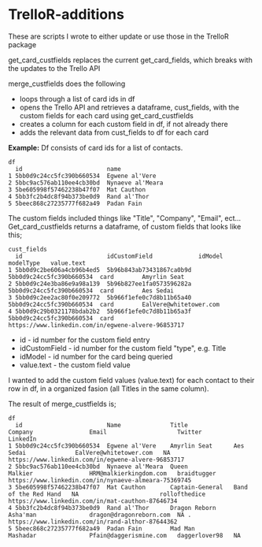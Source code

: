# TrelloR-additions
These are scripts I wrote to either update or use those in the TrelloR package

get_card_custfields replaces the current get_card_fields, which breaks with the updates to the Trello API

merge_custfields does the following
* loops through a list of card ids in df
* opens the Trello API and retrieves a dataframe, cust_fields, with the custom fields for each card using get_card_custfields
* creates a column for each custom field in df, if not already there
* adds the relevant data from cust_fields to df for each card

**Example:**
Df consists of card ids for a list of contacts.

```{r}
df
  id                        name
1 5bb0d9c24cc5fc390b660534  Egwene al'Vere 
2 5bbc9ac576ab110ee4cb30bd  Nynaeve al'Meara
3 5be605998f57462238b47f07  Mat Cauthon
4 5bb3fc2b4dc8f94b373be0d9  Rand al'Thor
5 5beec868c27235777f682a49  Padan Fain
```

The custom fields included things like "Title", "Company", "Email", ect... Get_card_custfields returns a dataframe, of custom fields that looks like this;

```{r}
cust_fields
  id                        idCustomField             idModel                   modelType   value.text                       
1 5bb0d9c2be606a4cb96b4ed5  5b96b843ab73431867ca0b9d  5bb0d9c24cc5fc390b660534  card        Amyrlin Seat
2 5bb0d9c24e3ba86e9a98a139  5b96b827ee1fa0573596282a  5bb0d9c24cc5fc390b660534  card        Aes Sedai
3 5bb0d9c2ee2ac80f0e209772  5b966f1efe0c7d8b11b65a40  5bb0d9c24cc5fc390b660534  card        EalVere@whitetower.com
4 5bb0d9c29b0321178bdab2b2  5b966f1efe0c7d8b11b65a3f  5bb0d9c24cc5fc390b660534  card        https://www.linkedin.com/in/egwene-alvere-96853717
```


+ id - id number for the custom field entry
+ idCustomField - id number for the custom field "type", e.g. Title
+ idModel - id number for the card being queried
+ value.text - the custom field value

I wanted to add the custom field values (value.text) for each contact to their row in df, in a organized fasion (all Titles in the same column).

The result of merge_custfields is;

```{r}
df
  id                        Name              Title             Company                Email                    Twitter         LinkedIn
1 5bb0d9c24cc5fc390b660534  Egwene al'Vere    Amyrlin Seat      Aes Sedai              EalVere@whitetower.com   NA              https://www.linkedin.com/in/egwene-alvere-96853717
2 5bbc9ac576ab110ee4cb30bd  Nynaeve al'Meara  Queen             Malkier                HRM@malkierkingdom.com   braidtugger     https://www.linkedin.com/in/nynaeve-almeara-75369745
3 5be605998f57462238b47f07  Mat Cauthon       Captain-General   Band of the Red Hand   NA                       rollofthedice   https://www.linkedin.com/in/mat-cauthon-87646734
4 5bb3fc2b4dc8f94b373be0d9  Rand al'Thor      Dragon Reborn     Asha'man               dragon@dragonreborn.com  NA .            https://www.linkedin.com/in/rand-althor-87644362
5 5beec868c27235777f682a49  Padan Fain        Mad Man           Mashadar               Pfain@daggerismine.com   daggerlover98   NA
```

